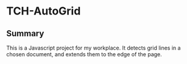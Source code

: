 # TCH-AutoGrid

## Summary
This is a Javascript project for my workplace. It detects grid lines in a chosen document, and extends them to the edge of the page.
